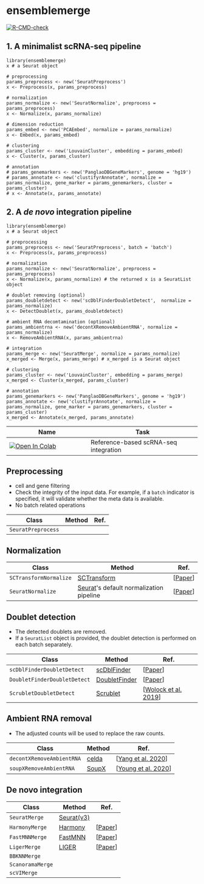 # ensemblemerge

<!-- badges: start -->
[![R-CMD-check](https://github.com/erikjskie/ensemblemerge/actions/workflows/check-standard.yaml/badge.svg)](https://github.com/erikjskie/ensemblemerge/actions/workflows/check-standard.yaml)
<!-- badges: end -->

## 1. A minimalist scRNA-seq pipeline

```
library(ensemblemerge)
x # a Seurat object

# preprocessing
params_preprocess <- new('SeuratPreprocess')
x <- Preprocess(x, params_preprocess)

# normalization
params_normalize <- new('SeuratNormalize', preprocess = params_preprocess)
x <- Normalize(x, params_normalize)

# dimension reduction
params_embed <- new('PCAEmbed', normalize = params_normalize)
x <- Embed(x, params_embed)

# clustering
params_cluster <- new('LouvainCluster', embedding = params_embed)
x <- Cluster(x, params_cluster)

# annotation
# params_genemarkers <- new('PanglaoDBGeneMarkers', genome = 'hg19')
# params_annotate <- new('clustifyrAnnotate', normalize = params_normalize, gene_marker = params_genemarkers, cluster = params_cluster)
# x <- Annotate(x, params_annotate)
```

## 2. A *de novo* integration pipeline
```
library(ensemblemerge)
x # a Seurat object

# preprocessing
params_preprocess <- new('SeuratPreprocess', batch = 'batch')
x <- Preprocess(x, params_preprocess)

# normalization
params_normalize <- new('SeuratNormalize', preprocess = params_preprocess)
x <- Normalize(x, params_normalize) # the returned x is a SeuratList object

# doublet removing (optional)
params_doubletdetect <- new('scDblFinderDoubletDetect',  normalize = params_normalize)
x <- DetectDoublet(x, params_doubletdetect)

# ambient RNA decomtamination (optional)
params_ambientrna <- new('decontXRemoveAmbientRNA', normalize = params_normalize)
x <- RemoveAmbientRNA(x, params_ambientrna)

# integration
params_merge <- new('SeuratMerge', normalize = params_normalize)
x_merged <- Merge(x, params_merge) # x_merged is a Seurat object

# clustering
params_cluster <- new('LouvainCluster', embedding = params_merge)
x_merged <- Cluster(x_merged, params_cluster)

# annotation
params_genemarkers <- new('PanglaoDBGeneMarkers', genome = 'hg19')
params_annotate <- new('clustifyrAnnotate', normalize = params_normalize, gene_marker = params_genemarkers, cluster = params_cluster)
x_merged <- Annotate(x_merged, params_annotate)

```

| Name <img width=180> | Task |
| --- | --- |
| [![Open In Colab](https://colab.research.google.com/assets/colab-badge.svg)](https://colab.research.google.com/github/gongx030/ensemblemerge/blob/master/vignettes/reference_based_integration.ipynb) | Reference-based scRNA-seq integration |


## Preprocessing

* cell and gene filtering 
* Check the integrity of the input data.  For example, if a `batch` indicator is specified, it will validate whether the meta data is available. 
* No batch related operations

| Class | Method | Ref. |
| --- | --- | --- |
| `SeuratPreprocess` |  |  | 



## Normalization
| Class | Method | Ref. |
| --- | --- | --- |
| `SCTransformNormalize` | [SCTransform](https://satijalab.org/seurat/articles/sctransform_vignette.html) | [[Paper](https://genomebiology.biomedcentral.com/articles/10.1186/s13059-019-1874-1)] | 
| `SeuratNormalize` | [Seurat](https://satijalab.org/seurat/articles/pbmc3k_tutorial.html)'s default normalization pipeline | [[Paper](https://www.nature.com/articles/nbt.4096)] | 

## Doublet detection

* The detected doublets are removed. 
* If a `SeuratList` object is provided, the doublet detection is performed on each batch separately. 

| Class | Method | Ref. |
| --- | --- | --- |
| `scDblFinderDoubletDetect` | [scDblFinder](https://bioconductor.org/packages/release/bioc/html/scDblFinder.html) | [[Paper](https://f1000research.com/articles/10-979)] | 
| `DoubletFinderDoubletDetect` | [DoubletFinder](https://github.com/chris-mcginnis-ucsf/DoubletFinder) | [[Paper](https://pubmed.ncbi.nlm.nih.gov/30954475/)] | 
| `ScrubletDoubletDetect` | [Scrublet](https://github.com/swolock/scrublet) | [[Wolock et al. 2019](https://pubmed.ncbi.nlm.nih.gov/30954476/)] | 

## Ambient RNA removal

* The adjusted counts will be used to replace the raw counts. 

| Class | Method | Ref. |
| --- | --- | --- |
| `decontXRemoveAmbientRNA` | [celda](http://bioconductor.org/packages/release/bioc/vignettes/celda/inst/doc/decontX.html) | [[Yang et al. 2020](https://doi.org/10.1186/s13059-020-1950-6)] | 
| `soupXRemoveAmbientRNA` | [SoupX](https://rawcdn.githack.com/constantAmateur/SoupX/204b602418df12e9fdb4b68775a8b486c6504fe4/inst/doc/pbmcTutorial.html) | [[Young et al. 2020](https://academic.oup.com/gigascience/article/9/12/giaa151/6049831?login=true)] | 

## De novo integration
| Class | Method | Ref. |
| --- | --- | --- |
| `SeuratMerge` | [Seurat(v3)](https://satijalab.org/seurat/articles/integration_introduction.html) |  | 
| `HarmonyMerge` | [Harmony](https://github.com/immunogenomics/harmony) | [[Paper](https://www.nature.com/articles/s41592-019-0619-0)]
| `FastMNNMerge` | [FastMNN](https://rdrr.io/github/LTLA/batchelor/man/fastMNN.html) | [[Paper](https://www.nature.com/articles/nbt.4091)]
| `LigerMerge` | [LIGER](https://www.nature.com/articles/s41596-020-0391-8) | [[Paper](https://www.nature.com/articles/s41596-020-0391-8)]
| `BBKNNMerge` | | |
| `ScanoramaMerge` | | |
| `scVIMerge` | | |


